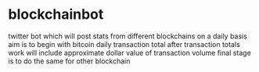 # blockchainbot
twitter bot which will post stats from different blockchains on a daily basis
aim is to begin with bitcoin daily transaction total
after transaction totals work will include approximate dollar value of transaction volume
final stage is to do the same for other blockchain
